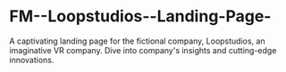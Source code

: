 # FM--Loopstudios--Landing-Page-
  A captivating landing page for the fictional company, Loopstudios, an imaginative VR company. Dive into company's insights and cutting-edge innovations.
